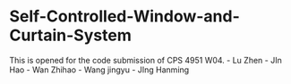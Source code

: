 # Self-Controlled-Window-and-Curtain-System
This is opened for the code submission of CPS 4951 W04.  - Lu Zhen - JIn Hao - Wan Zhihao - Wang jingyu - JIng Hanming

